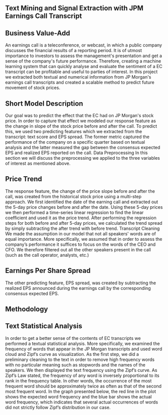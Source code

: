 ## Text Mining and Signal Extraction with JPM Earnings Call Transcript

Business Value-Add
------------------
An earnings call is a teleconference, or webcast, in which a public company discusses the financial results of a reporting period. It is of utmost importance to investors to assess the management's presentation and get a sense of the company's future performance. Therefore, creating a machine learning system that can quickly analyse and evaluate the sentiment of a EC transcript can be profitable and useful to parties of interest. In this project we extracted both textual and numerical information from JP Morgan's earnings call transcripts and created a scalable method to predict future movement of stock prices.

Short Model Description
-----------------------
Our goal was to predict the effect that the EC had on JP Morgan's stock price. In order to capture that effect we modeled our response feature as the change in slope of the stock price before and after the call. To predict this, we used two predicting features which we extracted from the transcript: text score and EPS spread. The former metric captured the performance of the company on a specific quarter based on textual analysis and the latter measured the gap between the consensus expected EPS and realized EPS reported on the call.
Data Preprocessing
In this section we will discuss the preprocessing we applied to the three variables of interest as mentioned above.

 Price Trend
 -------------
The response feature, the change of the price slope before and after the call, was created from the historical stock price using a multi-step approach. We first identified the date of the earning call and extracted out the 5-day price changes before and after the date. Using these 5-day prices we then performed a time-series linear regression to find the linear coefficient and used it as the price trend. After performing the regression steps for both before and after 5-day prices, we calculated the trend spread by simply subtracting the after trend with before trend.
Transcript Cleaning
We made the assumption in our model that not all speakers' words are of equal importance. More specifically, we assumed that in order to assess the company’s performance it suffices to focus on the words of the CEO and CFO. We therefore filtered out all the other speakers present in the call (such as the call operator, analysts, etc.)

Earnings Per Share Spread
------------------------
The other predicting feature, EPS spread, was created by subtracting the realized EPS announced during the earnings call by the corresponding consensus expected EPS.

Methodology
------------
## Text Statistical Analysis

In order to get a better sense of the contents of EC transcripts we performed a textual statistical analysis. More specifically, we examined the frequency of words that appear in the JP Morgan transcripts and used word cloud and Zipf’s curve as visualization.
As the first step, we did a preliminary cleaning to the text in order to remove high frequency words with no particular meaning such as stopwords and the names of the speakers. We then displayed the text frequency using the Zipf’s curve.
As Zipf’s Law stated, the frequency of any word is inversely proportional to its rank in the frequency table. In other words, the occurrence of the most frequent word should be approximately twice as often as that of the second most frequent word. In the graph presented below, the red line in the plot shows the expected word frequency and the blue bar shows the actual word frequency, which indicates that several actual occurrences of words did not strictly follow Zipf’s distribution in our case.
